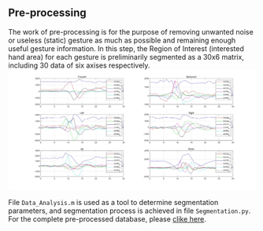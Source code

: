 Pre-processing
--
The work of pre-processing is for the purpose of removing unwanted noise or useless (static) gesture as much as possible and remaining enough useful gesture information. In this step, the Region of Interest (interested hand area) for each gesture is preliminarily segmented as a 30x6 matrix, including 30 data of six axises respectively.<br>
![](https://github.com/Real-time-embedded10/Magic-Music-Player/blob/master/Software/Hand%20Gesture%20Recognition/Software%20Used%20in%20Database%20Establishment/2.%20Pre-processing/Segmented_Samples.jpg)<br>

File `Data_Analysis.m` is used as a tool to determine segmentation parameters, and segmentation process is achieved in file `Segmentation.py`. For the complete pre-processed database, please [clike here](https://github.com/Real-time-embedded10/Magic-Music-Player/tree/master/Software/Hand%20Gesture%20Recognition/DATABASE/Pre_processed%20Data).
